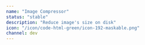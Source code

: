 ```yaml
---
name: "Image Compressor"
status: "stable"
description: "Reduce image's size on disk"
icon: "/icon/code-html-green/icon-192-maskable.png"
channel: dev
---
```

